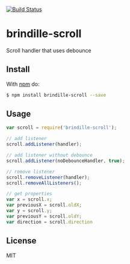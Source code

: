[![Build Status](https://travis-ci.org/brindille/brindille-scroll.svg?branch=master)](https://travis-ci.org/brindille/brindille-scroll)

# brindille-scroll
Scroll handler that uses debounce

## Install

With [npm](http://npmjs.org) do:

```bash
$ npm install brindille-scroll --save
```

## Usage

```js
var scroll = require('brindille-scroll');

// add listener
scroll.addListener(handler);

// add listener without debounce
scroll.addListener(noDebounceHandler, true);

// remove listener
scroll.removeListener(handler);
scroll.removeAllListeners();

// get properties
var x = scroll.x;
var previousX = scroll.oldX;
var y = scroll.y;
var previousY = scroll.oldY;
var direction = scroll.direction
```

## License

MIT
